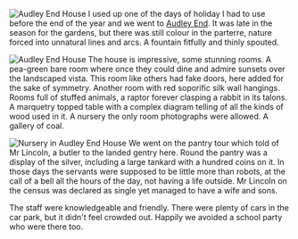 ![Audley End House](P1390037.jpg)
I used up one of the days of holiday I had to use before the end of the year
and we went to [Audley End](https://www.english-heritage.org.uk/visit/places/audley-end-house-and-gardens/).
It was late in the season for the gardens, but there was still colour in the
parterre, nature forced into unnatural lines and arcs. A fountain fitfully
and thinly spouted.

![Audley End House](P1390035.jpg)
The house is impressive, some stunning rooms. A pea-green bare room where once
they could dine and admire sunsets over the landscaped vista. This room like
others had fake doors, here added for the sake of symmetry. Another room with
red soporific silk wall hangings. Rooms full of stuffed animals, a raptor
forever clasping a rabbit in its talons. A marquetry topped table with a complex
diagram telling of all the kinds of wood used in it. A nursery the only room
photographs were allowed. A gallery of coal.

![Nursery in Audley End House](P1390029.jpg)
We went on the pantry tour which told of Mr Lincoln, a butler to the landed
gentry here. Round the pantry was a display of the silver, including a large
tankard with a hundred coins on it. In those days the servants were supposed
to be little more than robots, at the call of a bell all the hours of the
day, not having a life outside. Mr Lincoln on the census was declared as
single yet managed to have a wife and sons.

The staff were knowledgeable and friendly. There were plenty of cars in the
car park, but it didn't feel crowded out. Happily we avoided a school party
who were there too.
